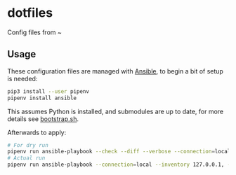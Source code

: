 # dotfiles

Config files from ~

## Usage

These configuration files are managed with [Ansible](https://www.ansible.com/), to begin a bit of setup is needed:

```bash
pip3 install --user pipenv
pipenv install ansible
```

This assumes Python is installed, and submodules are up to date, for more details see [bootstrap.sh](bootstrap.sh).

Afterwards to apply:
```bash
# For dry run
pipenv run ansible-playbook --check --diff --verbose --connection=local --inventory 127.0.0.1, site.yml
# Actual run
pipenv run ansible-playbook --connection=local --inventory 127.0.0.1, --ask-become-pass site.yml
```
